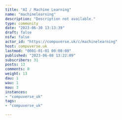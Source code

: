 ```yaml
---
title: "AI / Machine Learning" 
name: "machinelearning"
description: "Description not available."
type: community
date: "2023-06-30 13:13:39"
draft: false
nsfw: false
actor_id: "https://compuverse.uk/c/machinelearning"
host: compuverse.uk
lastmod: "0001-01-01 00:00:00"
published: "2023-06-08 13:22:09"
subscribers: 31
posts: 13
comments: 0
weight: 13
dau: 1
wau: 1
mau: 3
instances:
- "compuverse_uk"
tags: 
- "compuverse_uk"

---
```


